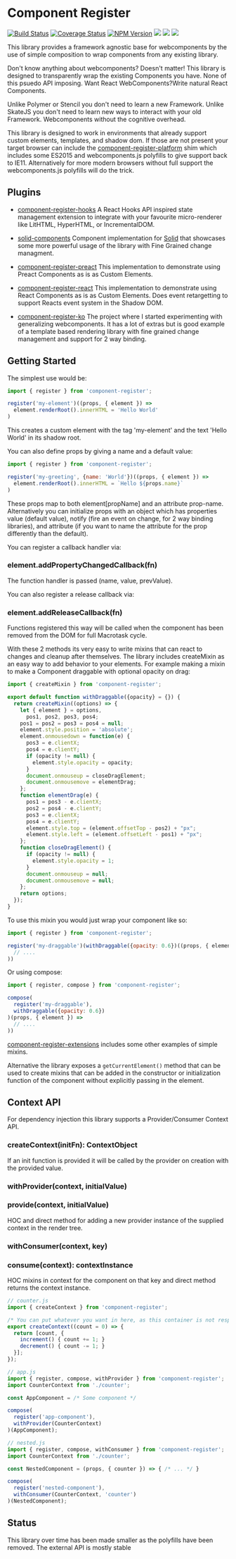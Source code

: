 # Component Register

[![Build Status](https://img.shields.io/travis/com/ryansolid/component-register.svg?style=flat)](https://travis-ci.com/ryansolid/component-register)
[![Coverage Status](https://img.shields.io/coveralls/github/ryansolid/component-register.svg?style=flat)](https://coveralls.io/github/ryansolid/component-register?branch=master)
[![NPM Version](https://img.shields.io/npm/v/component-register.svg?style=flat)](https://www.npmjs.com/package/component-register)
![](https://img.shields.io/bundlephobia/minzip/component-register.svg?style=flat)
![](https://img.shields.io/david/ryansolid/component-register.svg?style=flat)
![](https://img.shields.io/npm/dt/component-register.svg?style=flat)

This library provides a framework agnostic base for webcomponents by the use of simple composition to wrap components from any existing library.

Don't know anything about webcomponents? Doesn't matter! This library is designed to transparently wrap the existing Components you have. None of this psuedo API imposing. Want React WebComponents?Write natural React Components.

Unlike Polymer or Stencil you don't need to learn a new Framework. Unlike SkateJS you don't need to learn new ways to interact with your old Framework. Webcomponents without the cognitive overhead.

This library is designed to work in environments that already support custom elements, templates, and shadow dom. If those are not present your target browser can include the [component-register-platform](https://github.com/ryansolid/component-register-platform) shim which includes some ES2015 and webcomponents.js polyfills to give support back to IE11. Alternatively for more modern browsers without full support the webcomponents.js polyfills will do the trick.

## Plugins

* [component-register-hooks](https://github.com/ryansolid/component-register-hooks) A React Hooks API inspired state management extension to integrate with your favourite micro-renderer like LitHTML, HyperHTML, or IncrementalDOM.

* [solid-components](https://github.com/ryansolid/solid-components) Component implementation for [Solid](https://github.com/ryansolid/solid) that showcases some more powerful usage of the library with Fine Grained change managment.

* [component-register-preact](https://github.com/ryansolid/component-register-preact) This implementation to demonstrate using Preact Components as is as Custom Elements.

* [component-register-react](https://github.com/ryansolid/component-register-react) This implementation to demonstrate using React Components as is as Custom Elements. Does event retargetting to support Reacts event system in the Shadow DOM.

* [component-register-ko](https://github.com/ryansolid/component-register-ko) The project where I started experimenting with generalizing webcomponents. It has a lot of extras but is good example of a template based rendering library with fine grained change management and support for 2 way binding.

## Getting Started

The simplest use would be:

```js
import { register } from 'component-register';

register('my-element')((props, { element }) =>
  element.renderRoot().innerHTML = 'Hello World'
)
```

This creates a custom element with the tag 'my-element' and the text 'Hello World' in its shadow root.

You can also define props by giving a name and a default value:

```js
import { register } from 'component-register';

register('my-greeting', {name: 'World'})((props, { element }) =>
  element.renderRoot().innerHTML = `Hello ${props.name}`
)
```

These props map to both element[propName] and an attribute prop-name. Alternatively you can initialize props with an object which has properties value (default value), notify (fire an event on change, for 2 way binding libraries), and attribute (if you want to name the attribute for the prop differently than the default).

You can register a callback handler via:

### element.addPropertyChangedCallback(fn)

The function handler is passed (name, value, prevValue).

You can also register a release callback via:

### element.addReleaseCallback(fn)

Functions registered this way will be called when the component has been removed from the DOM for full Macrotask cycle.

With these 2 methods its very easy to write mixins that can react to changes and cleanup after themselves. The library includes createMixin as an easy way to add behavior to your elements. For example making a mixin to make a Component draggable with optional opacity on drag:

```js
import { createMixin } from 'component-register';

export default function withDraggable({opacity} = {}) {
  return createMixin((options) => {
    let { element } = options,
      pos1, pos2, pos3, pos4;
    pos1 = pos2 = pos3 = pos4 = null;
    element.style.position = 'absolute';
    element.onmousedown = function(e) {
      pos3 = e.clientX;
      pos4 = e.clientY;
      if (opacity != null) {
        element.style.opacity = opacity;
      }
      document.onmouseup = closeDragElement;
      document.onmousemove = elementDrag;
    };
    function elementDrag(e) {
      pos1 = pos3 - e.clientX;
      pos2 = pos4 - e.clientY;
      pos3 = e.clientX;
      pos4 = e.clientY;
      element.style.top = (element.offsetTop - pos2) + "px";
      element.style.left = (element.offsetLeft - pos1) + "px";
    };
    function closeDragElement() {
      if (opacity != null) {
        element.style.opacity = 1;
      }
      document.onmouseup = null;
      document.onmousemove = null;
    };
    return options;
  });
}
```

To use this mixin you would just wrap your component like so:

```js
import { register } from 'component-register';

register('my-draggable')(withDraggable({opacity: 0.6})((props, { element }) =>
  // ....
))
```

Or using compose:
```js
import { register, compose } from 'component-register';

compose(
  register('my-draggable'),
  withDraggable({opacity: 0.6})
)(props, { element }) =>
  // ....
))
```

[component-register-extensions](https://github.com/ryansolid/component-register-extensions) includes some other examples of simple mixins.

Alternative the library exposes a ```getCurrentElement()``` method that can be used to create mixins that can be added in the constructor or initialization function of the component without explicitly passing in the element.

## Context API

For dependency injection this library supports a Provider/Consumer Context API.

### createContext(initFn): ContextObject

If an init function is provided it will be called by the provider on creation with the provided value.

### withProvider(context, initialValue)
### provide(context, initialValue)

HOC and direct method for adding a new provider instance of the supplied context in the render tree.

### withConsumer(context, key)
### consume(context): contextInstance

HOC mixins in context for the component on that key and direct method returns the context instance.

```jsx
// counter.js
import { createContext } from 'component-register';

/* You can put whatever you want in here, as this container is not responsible for the reactivity of your application you need to provide your own mechanisms. */
export createContext((count = 0) => {
  return [count, {
    increment() { count += 1; }
    decrement() { count -= 1; }
  }];
});

// app.js
import { register, compose, withProvider } from 'component-register';
import CounterContext from './counter';

const AppComponent = /* Some component */

compose(
  register('app-component'),
  withProvider(CounterContext)
)(AppComponent);

// nested.js
import { register, compose, withConsumer } from 'component-register';
import CounterContext from './counter';

const NestedComponent = (props, { counter }) => { /* ... */ }

compose(
  register('nested-component'),
  withConsumer(CounterContext, 'counter')
)(NestedComponent);
```

## Status

This library over time has been made smaller as the polyfills have been removed. The external API is mostly stable